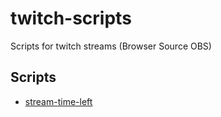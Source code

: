 # twitch-scripts
Scripts for twitch streams (Browser Source OBS)

## Scripts
- [stream-time-left](stream-time-left/README.md)